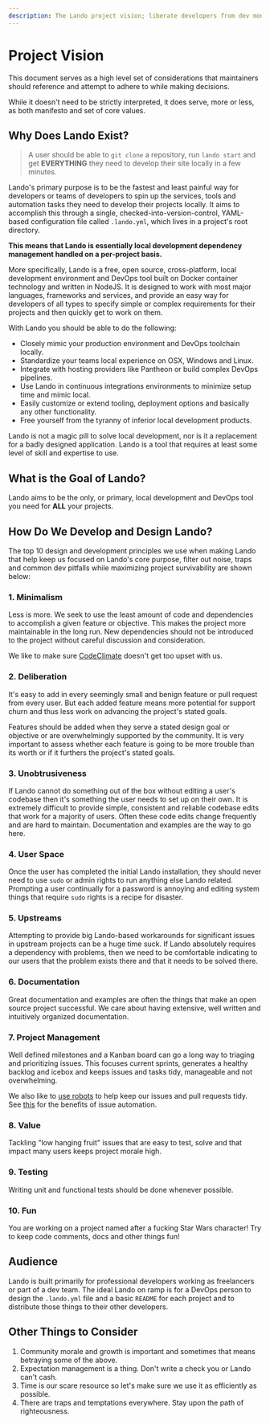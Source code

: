 ```yaml
---
description: The Lando project vision; liberate developers from dev monotony together as a community!
---
```


# Project Vision

This document serves as a high level set of considerations that maintainers should reference and attempt to adhere to while making decisions.

While it doesn't need to be strictly interpreted, it does serve, more or less, as both manifesto and set of core values.

## Why Does Lando Exist?

> A user should be able to `git clone` a repository, run `lando start` and get **EVERYTHING** they need to develop their site locally in a few minutes.

Lando's primary purpose is to be the fastest and least painful way for developers or teams of developers to spin up the services, tools and automation tasks they need to develop their projects locally. It aims to accomplish this through a single, checked-into-version-control, YAML-based configuration file called `.lando.yml`, which lives in a project's root directory.

**This means that Lando is essentially local development dependency management handled on a per-project basis.**

More specifically, Lando is a free, open source, cross-platform, local development environment and DevOps tool built on Docker container technology and written in NodeJS. It is designed to work with most major languages, frameworks and services, and provide an easy way for developers of all types to specify simple or complex requirements for their projects and then quickly get to work on them.

With Lando you should be able to do the following:

  * Closely mimic your production environment and DevOps toolchain locally.
  * Standardize your teams local experience on OSX, Windows and Linux.
  * Integrate with hosting providers like Pantheon or build complex DevOps pipelines.
  * Use Lando in continuous integrations environments to minimize setup time and mimic local.
  * Easily customize or extend tooling, deployment options and basically any other functionality.
  * Free yourself from the tyranny of inferior local development products.

Lando is not a magic pill to solve local development, nor is it a replacement for a badly designed application. Lando is a tool that requires at least some level of skill and expertise to use.

## What is the Goal of Lando?

Lando aims to be the only, or primary, local development and DevOps tool you need for **ALL** your projects.

## How Do We Develop and Design Lando?

The top 10 design and development principles we use when making Lando that help keep us focused on Lando's core purpose, filter out noise, traps and common dev pitfalls while maximizing project survivability are shown below:

### 1. Minimalism

Less is more. We seek to use the least amount of code and dependencies to accomplish a given feature or objective. This makes the project more maintainable in the long run. New dependencies should not be introduced to the project without careful discussion and consideration.

We like to make sure [CodeClimate](https://codeclimate.com/github/lando/lando) doesn't get too upset with us.

### 2. Deliberation

It's easy to add in every seemingly small and benign feature or pull request from every user. But each added feature means more potential for support churn and thus less work on advancing the project's stated goals.

Features should be added when they serve a stated design goal or objective or are overwhelmingly supported by the community. It is very important to assess whether each feature is going to be more trouble than its worth or if it furthers the project's stated goals.

### 3. Unobtrusiveness

If Lando cannot do something out of the box without editing a user's codebase then it's something the user needs to set up on their own. It is extremely difficult to provide simple, consistent and reliable codebase edits that work for a majority of users. Often these code edits change frequently and are hard to maintain. Documentation and examples are the way to go here.

### 4. User Space

Once the user has completed the initial Lando installation, they should never need to use `sudo` or admin rights to run anything else Lando related. Prompting a user continually for a password is annoying and editing system things that require `sudo` rights is a recipe for disaster.

### 5. Upstreams

Attempting to provide big Lando-based workarounds for significant issues in upstream projects can be a huge time suck. If Lando absolutely requires a dependency with problems, then we need to be comfortable indicating to our users that the problem exists there and that it needs to be solved there.

### 6. Documentation

Great documentation and examples are often the things that make an open source project successful. We care about having extensive, well written and intuitively organized documentation.

### 7. Project Management

Well defined milestones and a Kanban board can go a long way to triaging and prioritizing issues. This focuses current sprints, generates a healthy backlog and icebox and keeps issues and tasks tidy, manageable and not overwhelming.

We also like to [use robots](https://probot.github.io/apps/) to help keep our issues and pull requests tidy. See [this](https://github.com/probot/stale#is-closing-stale-issues-really-a-good-idea) for the benefits of issue automation.

### 8. Value

Tackling "low hanging fruit" issues that are easy to test, solve and that impact many users keeps project morale high.

### 9. Testing

Writing unit and functional tests should be done whenever possible.

### 10. Fun

You are working on a project named after a fucking Star Wars character! Try to keep code comments, docs and other things fun!

## Audience

Lando is built primarily for professional developers working as freelancers or part of a dev team. The ideal Lando on ramp is for a DevOps person to design the `.lando.yml` file and a basic `README` for each project and to distribute those things to their other developers.

## Other Things to Consider

1. Community morale and growth is important and sometimes that means betraying some of the above.
2. Expectation management is a thing. Don't write a check you or Lando can't cash.
3. Time is our scare resource so let's make sure we use it as efficiently as possible.
4. There are traps and temptations everywhere. Stay upon the path of righteousness.
